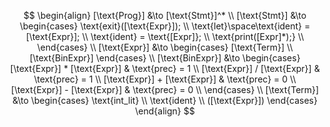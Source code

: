 $$
\begin{align}
[\text{Prog}] &\to [\text{Stmt}]^* \\
[\text{Stmt}] &\to
\begin{cases}
\text{exit}([\text{Expr}]); \\
\text{let}\space\text{ident} = [\text{Expr}]; \\
\text{ident} = \text{[Expr]}; \\
\text{print([Expr]*);} \\
\end{cases} \\
[\text{Expr}] &\to
\begin{cases}
[\text{Term}] \\
[\text{BinExpr}]
\end{cases} \\
[\text{BinExpr}] &\to
\begin{cases}
[\text{Expr}] * [\text{Expr}] & \text{prec} = 1 \\
[\text{Expr}] / [\text{Expr}] & \text{prec} = 1 \\
[\text{Expr}] + [\text{Expr}] & \text{prec} = 0 \\
[\text{Expr}] - [\text{Expr}] & \text{prec} = 0 \\
\end{cases} \\
[\text{Term}] &\to
\begin{cases}
\text{int_lit} \\
\text{ident} \\
([\text{Expr}])
\end{cases}
\end{align}
$$
